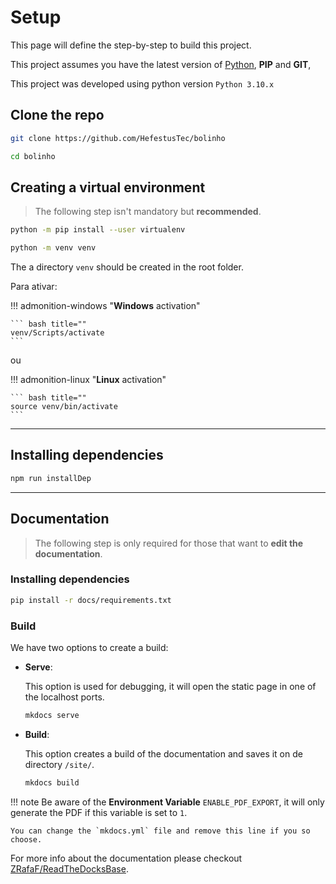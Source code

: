 # Setup

This page will define the step-by-step to build this project.

This project assumes you have the latest version of [Python](https://www.python.org/), **PIP** and **GIT**,

This project was developed using python version `Python 3.10.x`

## Clone the repo

``` bash
git clone https://github.com/HefestusTec/bolinho

cd bolinho
```

## Creating a virtual environment

> The following step isn't mandatory but **recommended**.

``` bash
python -m pip install --user virtualenv

python -m venv venv
```

The a directory `venv` should be created in the root folder.

Para ativar:


!!! admonition-windows "**Windows** activation"

    ``` bash title=""
    venv/Scripts/activate
    ```

ou

!!! admonition-linux "**Linux** activation"

    ``` bash title=""
    source venv/bin/activate
    ```
___

## Installing dependencies

``` bash
npm run installDep
```

___

## Documentation

> The following step is only required for those that want to **edit the documentation**.

### Installing dependencies

``` bash
pip install -r docs/requirements.txt
```

### Build

We have two options to create a build:

* **Serve**:
    
    This option is used for debugging, it will open the static page in one of the localhost ports.
    
    ``` bash title=""
    mkdocs serve
    ```

* **Build**:
    
    This option creates a build of the documentation and saves it on de directory `/site/`.
    
    ``` bash title=""
    mkdocs build
    ```

!!! note
    Be aware of the **Environment Variable** `ENABLE_PDF_EXPORT`, it will only generate the PDF if this variable is set to `1`.

    You can change the `mkdocs.yml` file and remove this line if you so choose.


For more info about the documentation please checkout [ZRafaF/ReadTheDocksBase](https://github.com/ZRafaF/ReadTheDocksBase).

